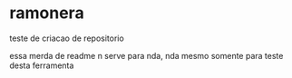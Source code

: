 # ramonera
teste de criacao de repositorio


essa merda de readme n serve para nda, nda mesmo somente para teste desta ferramenta
